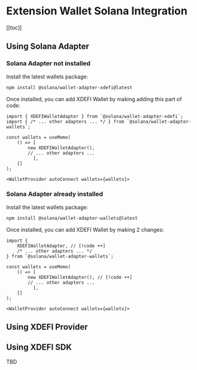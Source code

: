 # Extension Wallet Solana Integration

[[toc]]

## Using Solana Adapter
### Solana Adapter not installed

Install the latest wallets package:
```bash
npm install @solana/wallet-adapter-xdefi@latest
```

Once installed, you can add XDEFI Wallet by making adding this part of code:
```js:line-numbers {0}
import { XDEFIWalletAdapter } from `@solana/wallet-adapter-xdefi`;
import { /* ... other adapters ... */ } from `@solana/wallet-adapter-wallets`;

const wallets = useMemo(
	() => [
		new XDEFIWalletAdapter(), 
		// ... other adapters ...
		  ],
	[]
);

<WalletProvider autoConnect wallets={wallets}>
```

### Solana Adapter already installed

Install the latest wallets package:
```bash
npm install @solana/wallet-adapter-wallets@latest
```

Once installed, you can add XDEFI Wallet by making 2 changes:
```js:line-numbers {0}
import {
	XDEFIWalletAdapter, // [!code ++]
	/* ... other adapters ... */
} from `@solana/wallet-adapter-wallets`;

const wallets = useMemo(
	() => [
		new XDEFIWalletAdapter(), // [!code ++]
		// ... other adapters ...
		  ],
	[]
);

<WalletProvider autoConnect wallets={wallets}>
```

## Using XDEFI Provider


## Using XDEFI SDK

TBD